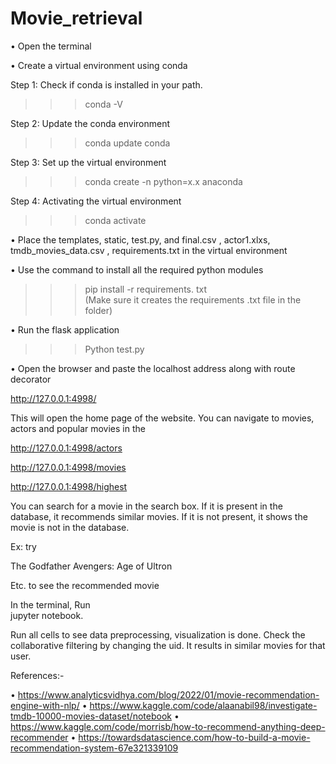 # Movie_retrieval


•	Open the terminal 

•	Create a virtual environment using conda


Step 1: Check if conda is installed in your path.  

>>>conda -V

Step 2: Update the conda environment 

>>>conda update conda

Step 3: Set up the virtual environment 

>>>conda create -n <envname> python=x.x anaconda

Step 4: Activating the virtual environment

>>>conda activate <envname>

•	Place the templates, static, test.py, and final.csv , actor1.xlxs,  tmdb_movies_data.csv  , requirements.txt in the virtual environment

•	Use the command to install all the required python modules

>>>pip install -r requirements. txt  
(Make sure it creates the requirements .txt file in the folder)

•	Run the flask application 

>>>Python test.py

•	Open the browser and paste the localhost address along with route decorator

http://127.0.0.1:4998/

This will open the home page of the website.
You can navigate to movies, actors and popular movies in the

http://127.0.0.1:4998/actors

http://127.0.0.1:4998/movies

http://127.0.0.1:4998/highest


You can search for a movie in the search box. If it is present in the database, it recommends similar movies. If it is not present, it shows the movie is not in the database.

Ex: try 

The Godfather
Avengers: Age of Ultron 

Etc. to see the recommended movie


In the terminal,
Run  
            jupyter notebook.

Run all cells to see data preprocessing, visualization is done.
Check the collaborative filtering by changing the uid. It results in similar movies for that user.


References:-

•	https://www.analyticsvidhya.com/blog/2022/01/movie-recommendation-engine-with-nlp/
•	https://www.kaggle.com/code/alaanabil98/investigate-tmdb-10000-movies-dataset/notebook
•	https://www.kaggle.com/code/morrisb/how-to-recommend-anything-deep-recommender
•	https://towardsdatascience.com/how-to-build-a-movie-recommendation-system-67e321339109


